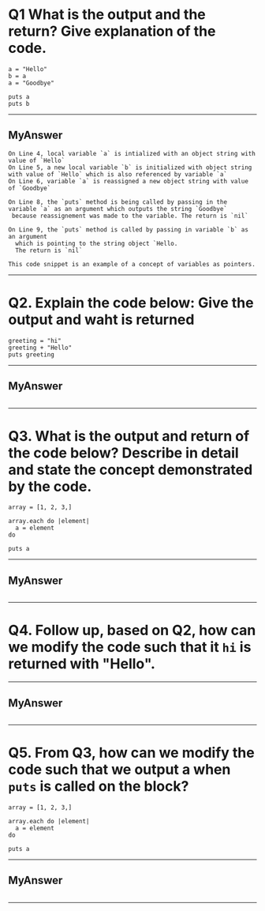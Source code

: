 # Q1 What is the output and the return? Give explanation of the code.

```
a = "Hello"
b = a
a = "Goodbye"

puts a
puts b
```
***
## MyAnswer
```
On Line 4, local variable `a` is intialized with an object string with value of `Hello`
On Line 5, a new local variable `b` is initialized with object string with value of `Hello` which is also referenced by variable `a`
On Line 6, variable `a` is reassigned a new object string with value of `Goodbye`

On Line 8, the `puts` method is being called by passing in the variable `a` as an argument which outputs the string `Goodbye`
 because reassignement was made to the variable. The return is `nil`

On Line 9, the `puts` method is called by passing in variable `b` as an argument
  which is pointing to the string object `Hello.
  The return is `nil`

This code snippet is an example of a concept of variables as pointers.
```

***
# Q2. Explain the code below: Give the output and waht is returned

```
greeting = "hi"
greeting + "Hello"
puts greeting
```
***
## MyAnswer
```

```

***

# Q3. What is the output and return of the code below? Describe in detail and state the concept demonstrated by the code.

```
array = [1, 2, 3,]

array.each do |element|
  a = element
do

puts a
```

***
## MyAnswer
```

```

***

# Q4. Follow up, based on Q2, how can we modify the code such that it `hi` is returned with "Hello".

***
## MyAnswer
```

```

***

# Q5. From Q3, how can we modify the code such that we output a when `puts` is called on the block?

```
array = [1, 2, 3,]

array.each do |element|
  a = element
do

puts a
```

***
## MyAnswer
```

```

***
